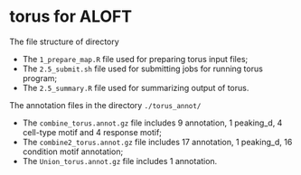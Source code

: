 # torus for ALOFT

The file structure of directory
- The `1_prepare_map.R` file used for preparing torus input files;
- The `2.5_submit.sh` file used for submitting jobs for running torus program;
- The `2.5_summary.R` file used for summarizing output of torus.  

The annotation files in the directory `./torus_annot/`
- The `combine_torus.annot.gz` file includes 9 annotation, 1 peaking_d, 4 cell-type motif and 4 response motif;
- The `combine2_torus.annot.gz` file includes 17 annotation, 1 peaking_d, 16 condition motif annotation;
- The `Union_torus.annot.gz` file includes 1 annotation.  
